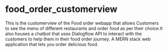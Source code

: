 # food_order_customerview
This is the customerview of the Food order webapp that allows Customers to see the menu of different restaurants and order food as per their choice.It also houses a chatbot that uses Dialogflow API to interact with the customers to help them in their food order journey.
A MERN stack web application that lets you order delicious food.
